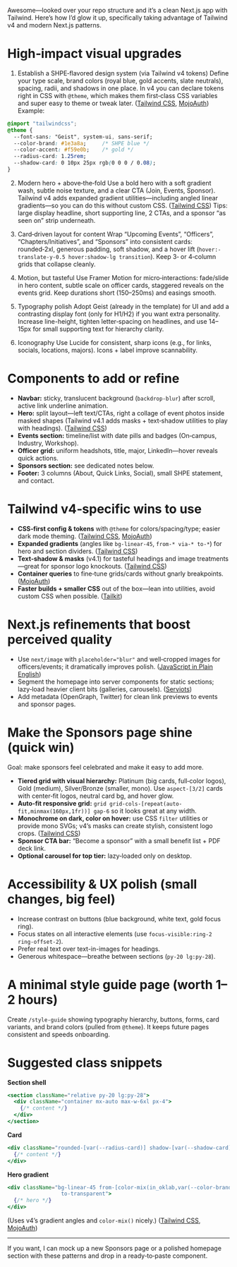 Awesome—looked over your repo structure and it’s a clean Next.js app with Tailwind. Here’s how I’d glow it up, specifically taking advantage of Tailwind v4 and modern Next.js patterns.

# High‑impact visual upgrades

1. Establish a SHPE‑flavored design system (via Tailwind v4 tokens)
   Define your type scale, brand colors (royal blue, gold accents, slate neutrals), spacing, radii, and shadows in one place. In v4 you can declare tokens right in CSS with `@theme`, which makes them first‑class CSS variables and super easy to theme or tweak later. ([Tailwind CSS][1], [MojoAuth][2])
   Example:

```css
@import "tailwindcss";
@theme {
  --font-sans: "Geist", system-ui, sans-serif;
  --color-brand: #1e3a8a;     /* SHPE blue */
  --color-accent: #f59e0b;    /* gold */
  --radius-card: 1.25rem;
  --shadow-card: 0 10px 25px rgb(0 0 0 / 0.08);
}
```

2. Modern hero + above‑the‑fold
   Use a bold hero with a soft gradient wash, subtle noise texture, and a clear CTA (Join, Events, Sponsor). Tailwind v4 adds expanded gradient utilities—including angled linear gradients—so you can do this without custom CSS. ([Tailwind CSS][3])
   Tips: large display headline, short supporting line, 2 CTAs, and a sponsor “as seen on” strip underneath.

3. Card‑driven layout for content
   Wrap “Upcoming Events”, “Officers”, “Chapters/Initiatives”, and “Sponsors” into consistent cards: rounded‑2xl, generous padding, soft shadow, and a hover lift (`hover:-translate-y-0.5 hover:shadow-lg transition`). Keep 3‑ or 4‑column grids that collapse cleanly.

4. Motion, but tasteful
   Use Framer Motion for micro‑interactions: fade/slide in hero content, subtle scale on officer cards, staggered reveals on the events grid. Keep durations short (150–250ms) and easings smooth.

5. Typography polish
   Adopt Geist (already in the template) for UI and add a contrasting display font (only for H1/H2) if you want extra personality. Increase line-height, tighten letter‑spacing on headlines, and use 14–15px for small supporting text for hierarchy clarity.

6. Iconography
   Use Lucide for consistent, sharp icons (e.g., for links, socials, locations, majors). Icons + label improve scannability.

# Components to add or refine

* **Navbar:** sticky, translucent background (`backdrop-blur`) after scroll, active link underline animation.
* **Hero:** split layout—left text/CTAs, right a collage of event photos inside masked shapes (Tailwind v4.1 adds masks + text‑shadow utilities to play with headings). ([Tailwind CSS][4])
* **Events section:** timeline/list with date pills and badges (On‑campus, Industry, Workshop).
* **Officer grid:** uniform headshots, title, major, LinkedIn—hover reveals quick actions.
* **Sponsors section:** see dedicated notes below.
* **Footer:** 3 columns (About, Quick Links, Social), small SHPE statement, and contact.

# Tailwind v4‑specific wins to use

* **CSS‑first config & tokens** with `@theme` for colors/spacing/type; easier dark mode theming. ([Tailwind CSS][1], [MojoAuth][2])
* **Expanded gradients** (angles like `bg-linear-45`, `from-* via-* to-*`) for hero and section dividers. ([Tailwind CSS][3])
* **Text‑shadow & masks** (v4.1) for tasteful headings and image treatments—great for sponsor logo knockouts. ([Tailwind CSS][4])
* **Container queries** to fine‑tune grids/cards without gnarly breakpoints. ([MojoAuth][2])
* **Faster builds + smaller CSS** out of the box—lean into utilities, avoid custom CSS when possible. ([Tailkit][5])

# Next.js refinements that boost perceived quality

* Use `next/image` with `placeholder="blur"` and well‑cropped images for officers/events; it dramatically improves polish. ([JavaScript in Plain English][6])
* Segment the homepage into server components for static sections; lazy‑load heavier client bits (galleries, carousels). ([Serviots][7])
* Add metadata (OpenGraph, Twitter) for clean link previews to events and sponsor pages.

# Make the Sponsors page shine (quick win)

Goal: make sponsors feel celebrated and make it easy to add more.

* **Tiered grid with visual hierarchy:**
  Platinum (big cards, full‑color logos), Gold (medium), Silver/Bronze (smaller, mono). Use `aspect-[3/2]` cards with center‑fit logos, neutral card bg, and hover glow.
* **Auto‑fit responsive grid:** `grid grid-cols-[repeat(auto-fit,minmax(160px,1fr))] gap-6` so it looks great at any width.
* **Monochrome on dark, color on hover:** use CSS `filter` utilities or provide mono SVGs; v4’s masks can create stylish, consistent logo crops. ([Tailwind CSS][4])
* **Sponsor CTA bar:** “Become a sponsor” with a small benefit list + PDF deck link.
* **Optional carousel for top tier:** lazy‑loaded only on desktop.

# Accessibility & UX polish (small changes, big feel)

* Increase contrast on buttons (blue background, white text, gold focus ring).
* Focus states on all interactive elements (use `focus-visible:ring-2 ring-offset-2`).
* Prefer real text over text-in-images for headings.
* Generous whitespace—breathe between sections (`py-20 lg:py-28`).

# A minimal style guide page (worth 1–2 hours)

Create `/style-guide` showing typography hierarchy, buttons, forms, card variants, and brand colors (pulled from `@theme`). It keeps future pages consistent and speeds onboarding.

# Suggested class snippets

**Section shell**

```jsx
<section className="relative py-20 lg:py-28">
  <div className="container mx-auto max-w-6xl px-4">
    {/* content */}
  </div>
</section>
```

**Card**

```jsx
<div className="rounded-[var(--radius-card)] shadow-[var(--shadow-card)] bg-white/80 dark:bg-neutral-900/70 border border-black/5 backdrop-blur p-6">
  {/* content */}
</div>
```

**Hero gradient**

```jsx
<div className="bg-linear-45 from-[color-mix(in_oklab,var(--color-brand),white_20%)]
                 to-transparent">
  {/* hero */}
</div>
```

(Uses v4’s gradient angles and `color-mix()` nicely.) ([Tailwind CSS][3], [MojoAuth][2])

---

If you want, I can mock up a new Sponsors page or a polished homepage section with these patterns and drop in a ready‑to‑paste component.

[1]: https://tailwindcss.com/docs/upgrade-guide?utm_source=chatgpt.com "Upgrade guide - Getting started"
[2]: https://mojoauth.com/blog/tailwind-css-v4-0-everything-you-need-to-know?utm_source=chatgpt.com "Tailwind CSS v4.0: Everything You Need to Know"
[3]: https://tailwindcss.com/blog/tailwindcss-v4?utm_source=chatgpt.com "Tailwind CSS v4.0"
[4]: https://tailwindcss.com/blog/tailwindcss-v4-1?utm_source=chatgpt.com "Tailwind CSS v4.1: Text shadows, masks, and tons more"
[5]: https://tailkit.com/blog/everything-you-need-to-know-about-tailwind-css-v4?utm_source=chatgpt.com "Everything you need to know about Tailwind CSS v4"
[6]: https://javascript.plainenglish.io/next-js-software-design-architecture-best-practices-855fc4ec806d?utm_source=chatgpt.com "Next.js Software Design, Architecture & Best Practices"
[7]: https://www.serviots.com/blog/nextjs-development-best-practices?utm_source=chatgpt.com "Best Practices of Next Js Development in 2025"
